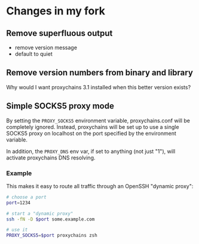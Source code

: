# Changes in my fork


## Remove superfluous output

* remove version message
* default to quiet


## Remove version numbers from binary and library

Why would I want proxychains 3.1 installed when this better version exists?


## Simple SOCKS5 proxy mode

By setting the `PROXY_SOCKS5` environment variable, proxychains.conf will be
completely ignored.  Instead, proxychains will be set up to use a single SOCKS5
proxy on localhost on the port specified by the environment variable.

In addition, the `PROXY_DNS` env var, if set to anything (not just "1"), will
activate proxychains DNS resolving.

### Example

This makes it easy to route all traffic through an OpenSSH "dynamic proxy":

```sh
# choose a port
port=1234

# start a "dynamic proxy"
ssh -fN -D $port some.example.com

# use it
PROXY_SOCKS5=$port proxychains zsh
```
